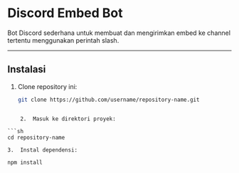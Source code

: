 # Discord Embed Bot

Bot Discord sederhana untuk membuat dan mengirimkan embed ke channel tertentu menggunakan perintah slash.

---

## Instalasi

1. Clone repository ini:
   ```bash
   git clone https://github.com/username/repository-name.git
```

	2.	Masuk ke direktori proyek:

```sh
cd repository-name
```


	3.	Instal dependensi:

```sh
npm install
```
